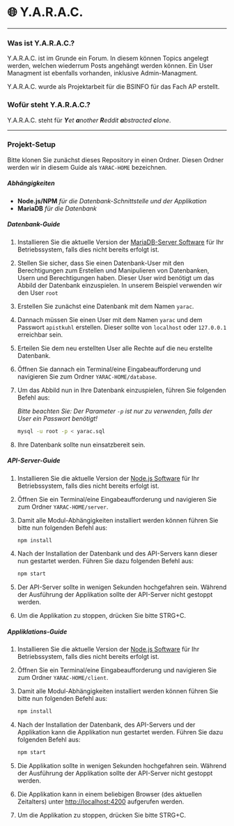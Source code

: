# 🌐 Y.A.R.A.C.

---

### Was ist Y.A.R.A.C.?

Y.A.R.A.C. ist im Grunde ein Forum. In diesem können Topics angelegt werden, welchen wiederrum Posts angehängt werden können. Ein User Managment ist ebenfalls vorhanden, inklusive Admin-Managment.

Y.A.R.A.C. wurde als Projektarbeit für die BSINFO für das Fach AP erstellt.

### Wofür steht Y.A.R.A.C.?

Y.A.R.A.C. steht für ***Y**et **a**nother **R**eddit **a**bstracted **c**lone*.

---

### Projekt-Setup

Bitte klonen Sie zunächst dieses Repository in einen Ordner.
Diesen Ordner werden wir in diesem Guide als `YARAC-HOME` bezeichnen.

##### Abhängigkeiten

* **Node.js/NPM** *für die Datenbank-Schnittstelle und der Applikation*
* **MariaDB** *für die Datenbank*

##### Datenbank-Guide

1. Installieren Sie die aktuelle Version der [MariaDB-Server Software](https://mariadb.org/download) für Ihr Betriebssystem, falls dies nicht bereits erfolgt ist.
2. Stellen Sie sicher, dass Sie einen Datenbank-User mit den Berechtigungen zum Erstellen und Manipulieren von Datenbanken, Usern und Berechtigungen haben. Dieser User wird benötigt um das Abbild der Datenbank einzuspielen. In unserem Beispiel verwenden wir den User `root`
3. Erstellen Sie zunächst eine Datenbank mit dem Namen `yarac`.
4. Dannach müssen Sie einen User mit dem Namen `yarac` und dem Passwort `apistkuhl` erstellen. Dieser sollte von `localhost` oder `127.0.0.1` erreichbar sein.
5. Erteilen Sie dem neu erstellten User alle Rechte auf die neu erstellte Datenbank.
6. Öffnen Sie dannach ein Terminal/eine Eingabeaufforderung und navigieren Sie zum Ordner `YARAC-HOME/database`.
7. Um das Abbild nun in Ihre Datenbank einzuspielen, führen Sie folgenden Befehl aus:

   *Bitte beachten Sie: Der Parameter `-p` ist nur zu verwenden, falls der User ein Passwort benötigt!*

   ```bash
   mysql -u root -p < yarac.sql
   ```
8. Ihre Datenbank sollte nun einsatzbereit sein.

##### API-Server-Guide

1. Installieren Sie die aktuelle Version der [Node.js Software](https://nodejs.org/en/download/https://mariadb.org/downloa) für Ihr Betriebssystem, falls dies nicht bereits erfolgt ist.
2. Öffnen Sie ein Terminal/eine Eingabeaufforderung und navigieren Sie zum Ordner `YARAC-HOME/server`.
3. Damit alle Modul-Abhängigkeiten installiert werden können führen Sie bitte nun folgenden Befehl aus:

   ```bash
   npm install
   ```
4. Nach der Installation der Datenbank und des API-Servers kann dieser nun gestartet werden. Führen Sie dazu folgenden Befehl aus:

   ```bash
   npm start
   ```
5. Der API-Server sollte in wenigen Sekunden hochgefahren sein. Während der Ausführung der Applikation sollte der API-Server nicht gestoppt werden.
6. Um die Applikation zu stoppen, drücken Sie bitte STRG+C.

##### Appliklations-Guide

1. Installieren Sie die aktuelle Version der [Node.js Software](https://nodejs.org/en/download/https://mariadb.org/downloa) für Ihr Betriebssystem, falls dies nicht bereits erfolgt ist.
2. Öffnen Sie ein Terminal/eine Eingabeaufforderung und navigieren Sie zum Ordner `YARAC-HOME/client`.
3. Damit alle Modul-Abhängigkeiten installiert werden können führen Sie bitte nun folgenden Befehl aus:

   ```bash
   npm install
   ```
4. Nach der Installation der Datenbank, des API-Servers und der Applikation kann die Applikation nun gestartet werden. Führen Sie dazu folgenden Befehl aus:

   ```bash
   npm start
   ```
5. Die Applikation sollte in wenigen Sekunden hochgefahren sein. Während der Ausführung der Applikation sollte der API-Server nicht gestoppt werden.
6. Die Applikation kann in einem beliebigen Browser (des aktuellen Zeitalters) unter [http://localhost:4200](http://localhost:4200https:/) aufgerufen werden.
7. Um die Applikation zu stoppen, drücken Sie bitte STRG+C.
